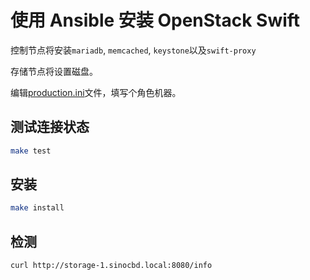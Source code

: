 # 使用 Ansible 安装 OpenStack Swift

控制节点将安装`mariadb`, `memcached`, `keystone`以及`swift-proxy`

存储节点将设置磁盘。

编辑[production.ini](./production.ini)文件，填写个角色机器。

## 测试连接状态

```bash
make test
```

## 安装

```bash
make install
```

## 检测

```bash
curl http://storage-1.sinocbd.local:8080/info
```